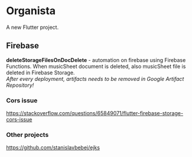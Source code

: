 # Organista

A new Flutter project.

## Firebase

**deleteStorageFilesOnDocDelete** - automation on firebase using Firebase Functions. When musicSheet document is deleted, also musicSheet file is deleted in Firebase Storage.  
*After every deployment, artifacts needs to be removed in Google Artifact Repository!*

### Cors issue
https://stackoverflow.com/questions/65849071/flutter-firebase-storage-cors-issue

### Other projects
https://github.com/stanislavbebej/ejks